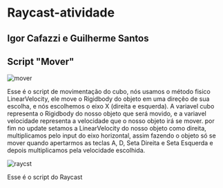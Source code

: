 # Raycast-atividade
## Igor Cafazzi e Guilherme Santos

## Script "Mover"

![mover](https://github.com/user-attachments/assets/d1f5c345-6698-415e-b05b-3cba55ccc9e9)


Esse é o script de movimentação do cubo, nós usamos o método fisico LinearVelocity, ele move o Rigidbody do objeto em uma direçêo de sua escolha, e nós escolhemos o eixo X (direita e esquerda).
A variavel cubo representa o Rigidbody do nosso objeto que será movido, e a variavel velocidade representa a velocidade que o nosso objeto irá se mover.
por fim no update setamos a LinearVelocity do nosso objeto como direita, multiplicamos pelo input do eixo horizontal, assim fazendo o objeto só se mover quando apertarmos as teclas A, D, Seta Direita e Seta Esquerda e depois multiplicamos pela velocidade escolhida.

![raycst](https://github.com/user-attachments/assets/81d71356-14ce-44a9-b383-68a1b26d853a)

Esse é o script do Raycast
